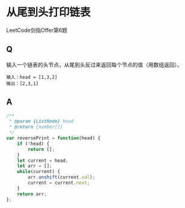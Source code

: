 # 从尾到头打印链表
LeetCode剑指Offer第6题

## Q
输入一个链表的头节点，从尾到头反过来返回每个节点的值（用数组返回）。

```
输入：head = [1,3,2]
输出：[2,3,1]
```

## A
```javascript
/**
 * @param {ListNode} head
 * @return {number[]}
 */
var reversePrint = function(head) {
    if (!head) {
        return [];
    }
    let current = head;
    let arr = [];
    while(current) {
        arr.unshift(current.val);
        current = current.next;
    }
    return arr;
};
```